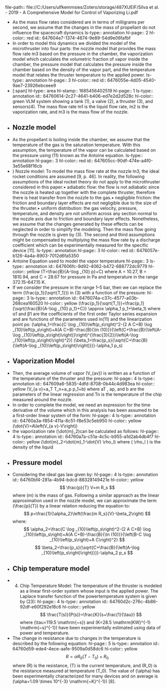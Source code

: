 file-path:: file://C:/Users/ulfkemmsies/Zotero/storage/487XUEIF/Silva et al. - 2019 - A Comprehensive Model for Control of Vaporizing Li.pdf

- As the mass flow rates considered are in terms of milligrams per second, we assume that the changes in the mass of propellant do not influence the spacecraft dynamics
  ls-type:: annotation
  hl-page:: 2
  hl-color:: red
  id:: 647604e7-1374-4674-9e89-54d9e06fafbf
- In order to model this dynamics we divided the model of the microthruster into four parts: the nozzle model that provides the mass flow rate  ̇m3 based on the pressure in the chamber, the vaporization model which calculates the volumetric fraction of vapor inside the chamber, the pressure model that calculates the pressure inside the chamber based on the density of the vapor part, and the temperature model that relates the thruster temperature to the applied power.
  ls-type:: annotation
  hl-page:: 3
  hl-color:: red
  id:: 6476055e-4d05-4540-9ae7-23926ebceee9
- [:span]
  hl-type:: area
  hl-stamp:: 1685456402519
  hl-page:: 1
  ls-type:: annotation
  id:: 64760614-2c27-4641-b406-ed7e2d2d528c
  hl-color:: green
  VLM system showing a tank (1), a valve (2), a thruster (3), and sensors(4). The mass flow rate  ̇m1 is the liquid flow rate,  ̇m2 is the vaporization rate, and  ̇m3 is the mass flow of the nozzle.
- ## Nozzle model
- As the propellant is boiling inside the chamber, we assume that the temperature of the gas is the saturation temperature. With this assumption, the temperature of the vapor can be calculated based on the pressure using (11) known as the Antoine equation.
  ls-type:: annotation
  hl-page:: 3
  hl-color:: red
  id:: 647605cc-90df-474e-a4f0-3e55e68f16cb
- ) Nozzle model: To model the mass flow rate at the nozzle ̇m3, the ideal rocket conditions are assumed [9, p. 46]. In reality, the following assumptions of the ideal rocket theory do not apply to the microthruster considered in this paper:• adiabatic flow: the flow is not adiabatic since the nozzle is heated up together with the complete thruster, therefore there is heat transfer from the nozzle to the gas.• negligible friction: the friction and boundary layer effects are not negligible due to the size of the thruster.• uniform distribution: the gas velocity, pressure, temperature, and density are not uniform across any section normal to the nozzle axis due to friction and boundary layer effects. Nonetheless, we assume that the changes generated by these effects can be neglected in order to simplify the modeling. Then the mass flow going through the nozzle is given by (3). The second and third assumptions might be compensated by multiplying the mass flow rate by a discharge coefficient which can be experimentally measured for the specific device [11].
  ls-type:: annotation
  hl-page:: 3
  hl-color:: red
  id:: 6476057e-b126-4a4a-8903-7012d6fa5350
- Antoine Equation used to model the vapor temperature
  hl-page:: 3
  ls-type:: annotation
  id:: 647606fc-9d92-4062-b472-688772dc9779
  hl-color:: yellow
  \(T=\frac{B}{A-\log _{10} p}+C\)
  where A = 10.27, B = 1810.94, and C = 28.67 for pressure in Pa and temperature in the range 372.15–647.15 K.
- If we consider the pressure in the range 1–5 bar, then we can replace the term \(\frac{p_1}{\sqrt{T_1}}\) in (3) with a function of the pressure: 
  hl-page:: 3
  ls-type:: annotation
  id:: 6476074a-c37c-4577-a03b-268cea160520
  hl-color:: yellow
  \(\frac{p_1}{\sqrt{T_1}}=\frac{p_1}{\sqrt{\frac{B}{A-\log _{10} p_1}+C}} \approx \alpha_1 p_1+\beta_1\)
  where α1 and β1 are the coefficients of the first order Taylor series expansion and are functions of the parameters used in(11) and the linearization point ps:
  \(\alpha_1=\frac{C \log _{10}\left(p_s\right)^2-(2 A C+B) \log _{10}\left(p_s\right)+A(A C+B)-\frac{B}{\ln (10)}}{\left(C+\frac{B}{\left(A-\log _{10}\left(p_s\right)\right)}\right)^{\frac{3}{2}}\left(A-\log _{10}\left(p_s\right)\right)^2}\)
  \(\beta_1=\frac{p_s}{\sqrt{C+\frac{B}{\left(A-\log _{10}\left(p_s\right)\right)}}}-\alpha_1 p_s\)
- ## Vaporization Model
- Then, the average volume of vapor \(V_{av}\) is written as a function of the temperature of the thruster and the pressure: 
  hl-page:: 4
  ls-type:: annotation
  id:: 647609a6-5835-4dfd-8708-0b44c4d983ea
  hl-color:: yellow
  \(V_{a v}=a_T T_n+a_p p_1+b\)
  where aT , ap, and b are the parameters of the linear regression and Tn is the temperature of the chip measured around the nozzle.
- In order to complete the model, we need an expression for the time derivative of the volume which in this analysis has been assumed to be a first-order linear system of the form:
  hl-page:: 4
  ls-type:: annotation
  id:: 64760a3a-f854-411a-8c51-f8e53c5eb950
  hl-color:: yellow
  \(\dot{V}=A\left(V_{a v}-V\right)\)
- the vaporization rate \(\dot{m}_2\)can be calculated as follows:
  hl-page:: 4
  ls-type:: annotation
  id:: 64760a7a-c51a-4c5c-b955-a1d2ab4db4f7
  hl-color:: yellow
  \(\dot{m}_2=\dot{m}_1-\dot{V} \rho_l\)
  where \( \rho_l \) is the density of the liquid
- ## Pressure model
- Considering the ideal gas law given by:
  hl-page:: 4
  ls-type:: annotation
  id:: 64760bf4-281a-4b94-bdcd-88328149421e
  hl-color:: yellow
  $$
  \frac{p}{T} V=m R_s
  $$
  where \(m\) is the mass of gas. Following a similar approach as the linear approximation used in the nozzle model, we can approximate the term \(\frac{p}{T}\) by a linear relation reducing the equation to:
  $$
  p=\frac{1}{\alpha_2}\left(\frac{m R_s}{V}-\beta_2\right)
  $$
  where:
  $$
  \alpha_2=\frac{C \log _{10}\left(p_s\right)^2-(2 A C+B) \log _{10}\left(p_s\right)+A(A C+B)-\frac{B}{\ln (10)}}{\left(B-C \log _{10}\left(p_s\right)+A C\right)^2}
  $$
  $$
  \beta_2=\frac{p_s}{\sqrt{C+\frac{B}{\left(A-\log _{10}\left(p_s\right)\right)}}}-\alpha_2 p_s
  $$
- ## Chip temperature model
- 4) Chip Temperature Model: The temperature of the thruster is modeled as a linear first-order system whose input is the applied power. The Laplace transfer function of the powertemperature system is given by (23):
  hl-page:: 4
  ls-type:: annotation
  id:: 64760d2c-276c-4b86-92df-e60f292e18c6
  hl-color:: yellow
  $$
  \frac{T(s)}{P(s)}=\frac{K}{s+\frac{1}{\tau}}
  $$
  where \(\tau=119.5 \mathrm{~s}\) and \(K=28.5 \mathrm{KW}^{-1} \mathrm{~s}^{-1}\) have been experimentally estimated using data of power and temperature.
- The change in resistance due to changes in the temperature is described by the following equation:
  hl-page:: 5
  ls-type:: annotation
  id:: 64760d59-ede4-4ece-aafe-9509a0d58dc6
  hl-color:: yellow
  $$
  R=\alpha R_0\left(T-T_0\right)+R_0
  $$
  where \(R\) is the resistance, \(T\) is the current temperature, and \(R_0\) is the resistance measured at temperature \(T_0\). The value of \(\alpha\) has been experimentally characterized for many devices and on average is \(\alpha=1.09 \times 10^{-3} \mathrm{~K}^{-1}\) [8].